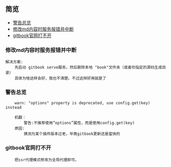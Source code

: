 ## 简览
* [警告总览](#警告总览)
* [修改md内容时服务报错并中断](#修改md内容时服务报错并中断)
* [gitbook官网打不开](#gitbook官网打不开)





### 修改md内容时服务报错并中断

    解决方案:  
        先启动 gitbook serve服务，然后删除本地 "book"文件夹（或者你指定的源码生成目录）
        具体为啥这样会好，我也不清楚。不过这样好用就是了

### 警告总览
```
    warn: "options" property is deprecated, use config.get(key) instead

    机翻：
        警告:不推荐使用“options”属性，而是使用config.get(key)
    原因:
        猜测为某个插件版本过老，毕竟gitbook更新还是蛮快的
```

### gitbook官网打不开

```
    把ssr代理模式修改为全局代理即可。
```
